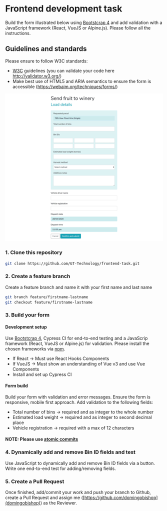 # Frontend development task

Build the form illustrated below using [Bootstcrap 4](https://getbootstrap.com/) and add validation with a JavaScript framework (React, VueJS or Alpine.js). Please follow all the instructions.

## Guidelines and standards
Please ensure to follow W3C standards:
* [W3C](https://www.w3.org/TR/WCAG21/) guidelines (you can validate your code here http://validator.w3.org/)
* Make best use of HTML5 and ARIA semantics to ensure the form is accessible (https://webaim.org/techniques/forms/)

![Form](form.jpg)

### 1. Clone this repository
```bash
git clone https://github.com/GT-Technology/frontend-task.git
```

### 2. Create a feature branch
Create a feature branch and name it with your first name and last name
```bash
git branch feature/firstname-lastname
git checkout feature/firstname-lastname
```

### 3. Build your form
#### Development setup
Use [Bootstcrap 4](https://getbootstrap.com/), Cypress CI for end-to-end testing and a JavaScrip framework (React, VueJS or Alpine.js) for validation. Please install the chosen frameworks via [npm](https://www.npmjs.com/).
* If React -> Must use React Hooks Components
* If VueJS -> Must show an understanding of Vue v3 and use Vue Components
* Install and set up Cypress CI
#### Form build
Build your form with validation and error messages. Ensure the form is responsive, mobile first approach. Add validation to the following fields:
* Total number of bins -> required and as integer to the whole number
* Estimated load weight -> required and as integer to second decimal place
* Vehicle registration -> required with a max of 12 characters 

#### **NOTE: Please use [atomic commits](https://seesparkbox.com/foundry/atomic_commits_with_git)**

### 4. Dynamically add and remove Bin ID fields and test
Use JavaScript to dynamically add and remove Bin ID fields via a button. Write one end-to-end test for adding/removing fields.

### 5. Create a Pull Request
Once finished, add/commit your work and push your branch to Github, create a Pull Request and assign me ([https://github.com/domingobishop](domingobishop)) as the Reviewer.
